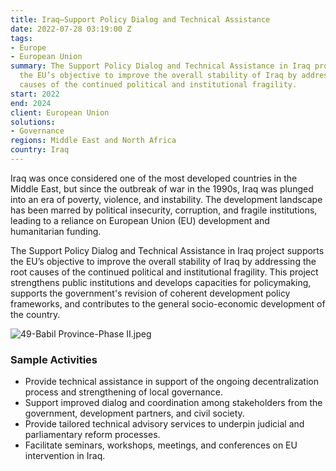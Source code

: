 ```yaml
---
title: Iraq—Support Policy Dialog and Technical Assistance
date: 2022-07-28 03:19:00 Z
tags:
- Europe
- European Union
summary: The Support Policy Dialog and Technical Assistance in Iraq project supports
  the EU’s objective to improve the overall stability of Iraq by addressing the root
  causes of the continued political and institutional fragility.
start: 2022
end: 2024
client: European Union
solutions:
- Governance
regions: Middle East and North Africa
country: Iraq
---
```


Iraq was once considered one of the most developed countries in the Middle East, but since the outbreak of war in the 1990s, Iraq was plunged into an era of poverty, violence, and instability. The development landscape has been marred by political insecurity, corruption, and fragile institutions, leading to a reliance on European Union (EU) development and humanitarian funding. 

The Support Policy Dialog and Technical Assistance in Iraq project supports the EU’s objective to improve the overall stability of Iraq by addressing the root causes of the continued political and institutional fragility. This project strengthens public institutions and develops capacities for policymaking, supports the government's revision of coherent development policy frameworks, and contributes to the general socio-economic development of the country.

![49-Babil Province-Phase II.jpeg](/uploads/49-Babil%20Province-Phase%20II.jpeg)

### Sample Activities

* Provide technical assistance in support of the ongoing decentralization process and strengthening of local governance.
* Support improved dialog and coordination among stakeholders from the government, development partners, and civil society.
* Provide tailored technical advisory services to underpin judicial and parliamentary reform processes. 
* Facilitate seminars, workshops, meetings, and conferences on EU intervention in Iraq.